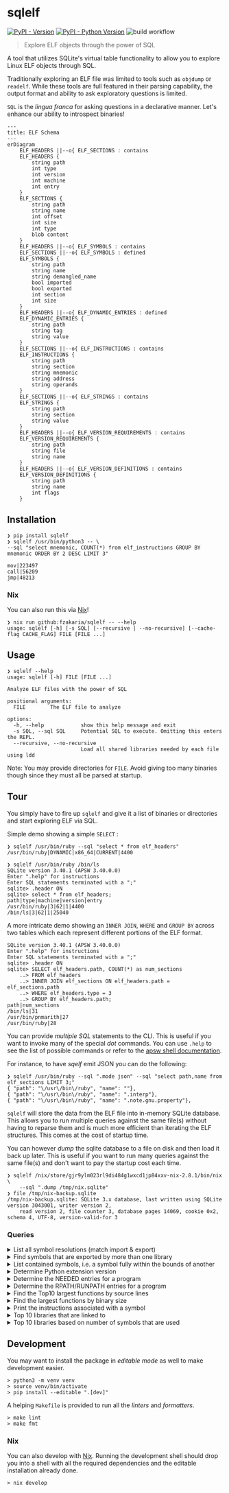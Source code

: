 # sqlelf

[![PyPI - Version](https://img.shields.io/pypi/v/sqlelf.svg)](https://pypi.org/project/sqlelf)
[![PyPI - Python Version](https://img.shields.io/pypi/pyversions/sqlelf.svg)](https://pypi.org/project/sqlelf)
![build workflow](https://github.com/fzakaria/sqlelf/actions/workflows/main.yml/badge.svg)

> Explore ELF objects through the power of SQL

A tool that utilizes SQLite's virtual table functionality to allow you to explore Linux ELF objects through SQL.

Traditionally exploring an ELF file was limited to tools such as `objdump` or `readelf`. While these tools are full featured in their parsing capability, the output format and ability to ask exploratory questions is limited.

`SQL` is the _lingua franca_ for asking questions in a declarative manner.
Let's enhance our ability to introspect binaries!

```mermaid
---
title: ELF Schema
---
erDiagram
    ELF_HEADERS ||--o{ ELF_SECTIONS : contains
    ELF_HEADERS {
        string path
        int type
        int version
        int machine
        int entry
    }
    ELF_SECTIONS {
        string path
        string name
        int offset
        int size
        int type
        blob content
    }
    ELF_HEADERS ||--o{ ELF_SYMBOLS : contains
    ELF_SECTIONS ||--o{ ELF_SYMBOLS : defined
    ELF_SYMBOLS {
        string path
        string name
        string demangled_name
        bool imported
        bool exported
        int section
        int size
    }
    ELF_HEADERS ||--o{ ELF_DYNAMIC_ENTRIES : defined
    ELF_DYNAMIC_ENTRIES {
        string path
        string tag
        string value
    }
    ELF_SECTIONS ||--o{ ELF_INSTRUCTIONS : contains
    ELF_INSTRUCTIONS {
        string path
        string section
        string mnemonic
        string address
        string operands
    }
    ELF_SECTIONS ||--o{ ELF_STRINGS : contains
    ELF_STRINGS {
        string path
        string section
        string value
    }
    ELF_HEADERS ||--o{ ELF_VERSION_REQUIREMENTS : contains
    ELF_VERSION_REQUIREMENTS {
        string path
        string file
        string name
    }
    ELF_HEADERS ||--o{ ELF_VERSION_DEFINITIONS : contains
    ELF_VERSION_DEFINITIONS {
        string path
        string name
        int flags
    }
```

## Installation

```console
❯ pip install sqlelf
❯ sqlelf /usr/bin/python3 -- \
--sql "select mnemonic, COUNT(*) from elf_instructions GROUP BY mnemonic ORDER BY 2 DESC LIMIT 3"

mov|223497
call|56209
jmp|48213
```

### Nix

You can also run this via [Nix](https://nixos.org/)!
```console
❯ nix run github:fzakaria/sqlelf -- --help
usage: sqlelf [-h] [-s SQL] [--recursive | --no-recursive] [--cache-flag CACHE_FLAG] FILE [FILE ...]
```

## Usage

```console
❯ sqlelf --help
usage: sqlelf [-h] FILE [FILE ...]

Analyze ELF files with the power of SQL

positional arguments:
  FILE        The ELF file to analyze

options:
  -h, --help            show this help message and exit
  -s SQL, --sql SQL     Potential SQL to execute. Omitting this enters the REPL.
  --recursive, --no-recursive
                        Load all shared libraries needed by each file using ldd
```

Note: You may provide directories for `FILE`. Avoid giving too many binaries though since they must all be parsed at startup.

## Tour

You simply have to fire up `sqlelf` and give it a list of binaries or directories and start exploring ELF via SQL.

Simple demo showing a simple `SELECT` :

```console
❯ sqlelf /usr/bin/ruby --sql "select * from elf_headers"
/usr/bin/ruby|DYNAMIC|x86_64|CURRENT|4400
```

```console
❯ sqlelf /usr/bin/ruby /bin/ls
SQLite version 3.40.1 (APSW 3.40.0.0)
Enter ".help" for instructions
Enter SQL statements terminated with a ";"
sqlite> .header ON
sqlite> select * from elf_headers;
path|type|machine|version|entry
/usr/bin/ruby|3|62|1|4400
/bin/ls|3|62|1|25040
```

A more intricate demo showing an `INNER JOIN`, `WHERE` and `GROUP BY` across two tables which each represent different portions of the ELF format.

```console
SQLite version 3.40.1 (APSW 3.40.0.0)
Enter ".help" for instructions
Enter SQL statements terminated with a ";"
sqlite> .header ON
sqlite> SELECT elf_headers.path, COUNT(*) as num_sections
    ..> FROM elf_headers
    ..> INNER JOIN elf_sections ON elf_headers.path = elf_sections.path
    ..> WHERE elf_headers.type = 3
    ..> GROUP BY elf_headers.path;
path|num_sections
/bin/ls|31
/usr/bin/pnmarith|27
/usr/bin/ruby|28
```

You can provide _multiple SQL_ statements to the CLI. This is useful if you want to invoke many of the special _dot_ commands. You can use `.help` to see the list of possible commands or refer to the [apsw shell documentation](https://rogerbinns.github.io/apsw/shell.html).

For instance, to have _sqelf_ emit JSON you can do the following:

```console
❯ sqlelf /usr/bin/ruby --sql ".mode json" --sql "select path,name from elf_sections LIMIT 3;"
{ "path": "\/usr\/bin\/ruby", "name": ""},
{ "path": "\/usr\/bin\/ruby", "name": ".interp"},
{ "path": "\/usr\/bin\/ruby", "name": ".note.gnu.property"},
```

`sqlelf` will store the data from the ELF file into in-memory SQLite database. This allows you to run multiple queries against the same file(s) without having to reparse them and is much more efficient than iterating the ELF structures. This comes at the cost of startup time.

You can however _dump_ the sqlite database to a file on disk and then load it back up later. This is useful if you want to run many queries against the same file(s) and don't want to pay the startup cost each time.

```console
❯ sqlelf /nix/store/gjr9ylm023rl9di484g1wxcd1jp84xxv-nix-2.8.1/bin/nix \
    --sql ".dump /tmp/nix.sqlite"
❯ file /tmp/nix-backup.sqlite
/tmp/nix-backup.sqlite: SQLite 3.x database, last written using SQLite version 3043001, writer version 2,
    read version 2, file counter 3, database pages 14069, cookie 0x2, schema 4, UTF-8, version-valid-for 3
```

### Queries

<details>
<summary>List all symbol resolutions (match import & export)</summary>

```console
❯ sqlelf /usr/bin/ruby --sql "SELECT caller.path as 'caller.path',
       callee.path as 'calee.path',
       caller.name,
       caller.demangled_name
FROM ELF_SYMBOLS caller
INNER JOIN ELF_SYMBOLS callee
ON
caller.name = callee.name AND
caller.path != callee.path AND
caller.imported = TRUE AND
callee.exported = TRUE
LIMIT 25;"
┌──────────────────────────────────────────┬──────────────────────────────────────────┬──────────────────────┬──────────────────────┐
│               caller.path                │                calee.path                │         name         │    demangled_name    │
│ /usr/bin/ruby                            │ /lib/x86_64-linux-gnu/libruby-3.1.so.3.1 │ ruby_run_node        │ ruby_run_node        │
│ /usr/bin/ruby                            │ /lib/x86_64-linux-gnu/libruby-3.1.so.3.1 │ ruby_init            │ ruby_init            │
│ /usr/bin/ruby                            │ /lib/x86_64-linux-gnu/libruby-3.1.so.3.1 │ ruby_options         │ ruby_options         │
│ /usr/bin/ruby                            │ /lib/x86_64-linux-gnu/libruby-3.1.so.3.1 │ ruby_sysinit         │ ruby_sysinit         │
│ /usr/bin/ruby                            │ /lib/x86_64-linux-gnu/libc.so.6          │ __stack_chk_fail     │ __stack_chk_fail     │
│ /usr/bin/ruby                            │ /lib/x86_64-linux-gnu/libruby-3.1.so.3.1 │ ruby_init_stack      │ ruby_init_stack      │
│ /usr/bin/ruby                            │ /lib/x86_64-linux-gnu/libc.so.6          │ setlocale            │ setlocale            │
│ /usr/bin/ruby                            │ /lib/x86_64-linux-gnu/libc.so.6          │ __libc_start_main    │ __libc_start_main    │
│ /usr/bin/ruby                            │ /lib/x86_64-linux-gnu/libc.so.6          │ __libc_start_main    │ __libc_start_main    │
│ /usr/bin/ruby                            │ /lib/x86_64-linux-gnu/libc.so.6          │ __cxa_finalize       │ __cxa_finalize       │
│ /lib/x86_64-linux-gnu/libruby-3.1.so.3.1 │ /lib/x86_64-linux-gnu/libc.so.6          │ initgroups           │ initgroups           │
│ /lib/x86_64-linux-gnu/libruby-3.1.so.3.1 │ /lib/x86_64-linux-gnu/libm.so.6          │ log10                │ log10                │
│ /lib/x86_64-linux-gnu/libruby-3.1.so.3.1 │ /lib/x86_64-linux-gnu/libc.so.6          │ chmod                │ chmod                │
│ /lib/x86_64-linux-gnu/libruby-3.1.so.3.1 │ /lib/x86_64-linux-gnu/libgmp.so.10       │ __gmpz_mul           │ __gmpz_mul           │
│ /lib/x86_64-linux-gnu/libruby-3.1.so.3.1 │ /lib/x86_64-linux-gnu/libm.so.6          │ lgamma_r             │ lgamma_r             │
│ /lib/x86_64-linux-gnu/libruby-3.1.so.3.1 │ /lib/x86_64-linux-gnu/libc.so.6          │ symlink              │ symlink              │
│ /lib/x86_64-linux-gnu/libruby-3.1.so.3.1 │ /lib/x86_64-linux-gnu/libc.so.6          │ mprotect             │ mprotect             │
│ /lib/x86_64-linux-gnu/libruby-3.1.so.3.1 │ /lib/x86_64-linux-gnu/libc.so.6          │ pipe2                │ pipe2                │
│ /lib/x86_64-linux-gnu/libruby-3.1.so.3.1 │ /lib/x86_64-linux-gnu/libc.so.6          │ seteuid              │ seteuid              │
│ /lib/x86_64-linux-gnu/libruby-3.1.so.3.1 │ /lib/x86_64-linux-gnu/libc.so.6          │ chdir                │ chdir                │
│ /lib/x86_64-linux-gnu/libruby-3.1.so.3.1 │ /lib/x86_64-linux-gnu/libc.so.6          │ fileno               │ fileno               │
│ /lib/x86_64-linux-gnu/libruby-3.1.so.3.1 │ /lib/x86_64-linux-gnu/libc.so.6          │ dup2                 │ dup2                 │
│ /lib/x86_64-linux-gnu/libruby-3.1.so.3.1 │ /lib/x86_64-linux-gnu/libc.so.6          │ pthread_cond_destroy │ pthread_cond_destroy │
│ /lib/x86_64-linux-gnu/libruby-3.1.so.3.1 │ /lib/x86_64-linux-gnu/libc.so.6          │ pthread_cond_destroy │ pthread_cond_destroy │
│ /lib/x86_64-linux-gnu/libruby-3.1.so.3.1 │ /lib/x86_64-linux-gnu/libm.so.6          │ atan2                │ atan2                │
└──────────────────────────────────────────┴──────────────────────────────────────────┴──────────────────────┴──────────────────────┘
```

</details>

<details>
<summary>Find symbols that are exported by more than one library</summary>

```console
❯ sqlelf ./examples/shadowed-symbols/exe --recursive --sql "
SELECT name, version, count(*) as symbol_count, GROUP_CONCAT(path, ':') as libraries
FROM elf_symbols
WHERE exported = TRUE
GROUP BY name, version
HAVING count(*) >= 2;"
┌──────┬────────┬───────────┬────────────────────────────────────────────────────────────────────────────────────────────────────────────────────────────────────────────────────────┐
│ name │ versio │ symbol_co │                                                                       libraries                                                                        │
│      │   n    │    unt    │                                                                                                                                                        │
├──────┼────────┼───────────┼────────────────────────────────────────────────────────────────────────────────────────────────────────────────────────────────────────────────────────┤
│ foo  │ NULL   │ 2         │ /usr/local/google/home/fmzakari/code/github.com/fzakaria/sqlelf/examples/shadowed-                                                                     │
│      │        │           │ symbols/x/libx.so:/usr/local/google/home/fmzakari/code/github.com/fzakaria/sqlelf/examples/shadowed-symbols/x/libx2.so                                 │
└──────┴────────┴───────────┴────────────────────────────────────────────────────────────────────────────────────────────────────────────────────────────────────────────────────────┘
```

</details>

<details>
<summary> List contained symbols, i.e. a symbol fully within the bounds of another</summary>

```console
sqlelf ./examples/nested-symbols/exe --sql "
SELECT outer_symbol.path, 
    outer_symbol.name AS outer_symbol_name, 
    inner_symbol.name AS inner_symbol_name
FROM 
    elf_symbols AS outer_symbol, 
    elf_symbols AS inner_symbol
WHERE
    inner_symbol.section = '.text' AND
    outer_symbol.section = '.text' AND
    inner_symbol.path = outer_symbol.path AND
    inner_symbol.value > outer_symbol.value AND
    (inner_symbol.value + inner_symbol.size) < (outer_symbol.value + outer_symbol.size) AND
    inner_symbol.name != outer_symbol.name LIMIT 5;"
┌──────────────────────────────────┬───────────────────┬───────────────────┐
│               path               │ outer_symbol_name │ inner_symbol_name │
│ ./examples/nested-symbols/nested │ outer_function    │ inner_symbol      │
└──────────────────────────────────┴───────────────────┴───────────────────┘
```

</details>

<details>
<summary>Determine Python extension version</summary>

You will need to edit the SQL below to have the _module name_.
For instance, the below assumes the module name is `extension` from the
[pypa/python-manylinux-demo](https://github.com/pypa/python-manylinux-demo).

```console
❯ sqlelf pypa/python-manylinux-demo/build/lib.linux-x86_64-cpython-311/pymanylinuxdemo/extension.cpython-311-x86_64-linux-gnu.so \
> --sql "SELECT
            CASE name
                WHEN 'initextension' THEN 2
                WHEN 'PyInit_extension' THEN 3
                WHEN '_cffi_pypyinit_extension' THEN 2
                ELSE -1
            END AS python_version
        FROM elf_symbols
        WHERE name IN ('initextension', 'PyInit_extension', '_cffi_pypyinit_extension')
              AND exported = TRUE
              AND type = 'FUNC'
        LIMIT 1
        "
┌────────────────┐
│ python_version │
│ 3              │
└────────────────┘
```

</details>

<details>
<summary>Determine the NEEDED entries for a program</summary>

_This may be improved in the future but for now there is a little knowledge of the
polymorphic nature of the dynamic entries needed_.

```console
❯ sqlelf extension.cpython-311-x86_64-linux-gnu.so \
> --sql "SELECT elf_strings.path, elf_strings.value
FROM elf_dynamic_entries
INNER JOIN elf_strings ON elf_dynamic_entries.value = elf_strings.offset
WHERE elf_dynamic_entries.tag = 'NEEDED'"
┌───────────────────────────────────────────┬───────────────┐
│                   path                    │     value     │
│ extension.cpython-311-x86_64-linux-gnu.so │ libcblas.so.3 │
│ extension.cpython-311-x86_64-linux-gnu.so │ libc.so.6     │
└───────────────────────────────────────────┴───────────────┘
```

</details>

<details>
<summary>Determine the RPATH/RUNPATH entries for a program</summary>

_This may be improved in the future but for now there is a little knowledge of the
polymorphic nature of the dynamic entries needed_.

The below uses a file built with [NixOS](https://nixos.org) as they all have RUNPATH set.

```console
❯ sqlelf /nix/store/gjr9ylm023rl9di484g1wxcd1jp84xxv-nix-2.8.1/bin/nix \
 --sql "SELECT elf_strings.path, elf_strings.value
FROM elf_dynamic_entries
INNER JOIN elf_strings ON elf_dynamic_entries.value = elf_strings.offset
WHERE elf_dynamic_entries.tag = 'RUNPATH';"
┌─────────────────────────────────────────────────┬───────────────────────────────────────────────────────────────────────────────────────────────────────────────────────────────────────────────────────────────────────┐
│                      path                       │                                                                                 value                                                                                 │
├─────────────────────────────────────────────────┼───────────────────────────────────────────────────────────────────────────────────────────────────────────────────────────────────────────────────────────────────────┤
│ /nix/store/gjr9ylm023rl9di484g1wxcd1jp84xxv-    │ /nix/store/gjr9ylm023rl9di484g1wxcd1jp84xxv-                                                                                                                          │
│ nix-2.8.1/bin/nix                               │ nix-2.8.1/lib:/nix/store/pkxyfwarcq081rybpbnprjmnkiy1cz6g-libsodium-1.0.18/lib:/nix/store/r6mrf9pz4dpax6rcszcmbyrpsk8j6saz-                                           │
│                                                 │ editline-1.17.1/lib:/nix/store/ppm63lvkyfa58sgcnr2ddzh14dy1k9fn-boehm-gc-8.0.6/lib:/nix/store/sgw2i15l01rwxzj62745h30bsjmh7wc1-lowdown-0.11.1-                        │
│                                                 │ lib/lib:/nix/store/bvy2z17rzlvkx2sj7fy99ajm853yv898-glibc-2.34-210/lib:/nix/store/gka59hya7l7qp26s0rydcgq8hj0d7v7k-gcc-11.3.0-lib/lib                                 │
└─────────────────────────────────────────────────┴───────────────────────────────────────────────────────────────────────────────────────────────────────────────────────────────────────────────────────────────────────┘
```

A recursive query can further be used to split the row into multiple rows.

```console
❯ sqlelf /nix/store/gjr9ylm023rl9di484g1wxcd1jp84xxv-nix-2.8.1/bin/nix \
--sql "WITH split(rpath, str) AS (
    SELECT '', elf_strings.value||':' as rpath
    FROM elf_dynamic_entries
    INNER JOIN elf_strings ON elf_dynamic_entries.value = elf_strings.offset
    WHERE elf_dynamic_entries.tag = 'RUNPATH'
    UNION ALL SELECT
    substr(str, 0, instr(str, ':')),
    substr(str, instr(str, ':')+1)
    FROM split WHERE str!=''
) SELECT rpath FROM split WHERE rpath!='';"
WARNING:root:SQLITE_LOG: automatic index on elf_strings(offset) (284) SQLITE_WARNING SQLITE_WARNING_AUTOINDEX
┌────────────────────────────────────────────────────────────────────┐
│                               rpath                                │
│ /nix/store/gjr9ylm023rl9di484g1wxcd1jp84xxv-nix-2.8.1/lib          │
│ /nix/store/pkxyfwarcq081rybpbnprjmnkiy1cz6g-libsodium-1.0.18/lib   │
│ /nix/store/r6mrf9pz4dpax6rcszcmbyrpsk8j6saz-editline-1.17.1/lib    │
│ /nix/store/ppm63lvkyfa58sgcnr2ddzh14dy1k9fn-boehm-gc-8.0.6/lib     │
│ /nix/store/sgw2i15l01rwxzj62745h30bsjmh7wc1-lowdown-0.11.1-lib/lib │
│ /nix/store/bvy2z17rzlvkx2sj7fy99ajm853yv898-glibc-2.34-210/lib     │
│ /nix/store/gka59hya7l7qp26s0rydcgq8hj0d7v7k-gcc-11.3.0-lib/lib     │
└────────────────────────────────────────────────────────────────────┘
```

</details>

<details>
<summary>Find the Top10 largest functions by source lines</summary>

The below uses [Debuginfod](https://debuginfod.debian.net/) to fetch the DWARF file for a given binary automatically.

```console
❯ sqlelf $(DEBUGINFOD_URLS="https://debuginfod.debian.net" debuginfod-find debuginfo /bin/bash) --sql \
"SELECT DDL.filename, DIES.name, COUNT(DISTINCT DDL.line) AS line_count
FROM dwarf_dies AS DIES
JOIN dwarf_debug_lines DDL ON DIES.cu_offset = DDL.cu_offset
WHERE DDL.address >= DIES.low_pc AND DDL.address < DIES.high_pc
      AND tag = 'DW_TAG_subprogram'
       AND name IS NOT NULL
GROUP BY DDL.filename, DIES.name
ORDER BY line_count DESC
LIMIT 10;"
┌────────────────────────────────────────┬────────────────────────────┬────────────┐
│                filename                │            name            │ line_count │
│ ./build-bash/subst.c                   │ param_expand               │ 665        │
│ read.c                                 │ read_builtin               │ 500        │
│ ./build-bash/subst.c                   │ expand_word_internal       │ 461        │
│ ./build-bash/shell.c                   │ main                       │ 439        │
│ ./build-bash/lib/readline/display.c    │ update_line                │ 408        │
│ ./build-bash/lib/readline/histexpand.c │ history_expand             │ 401        │
│ ./build-bash/y.tab.c                   │ yyparse                    │ 395        │
│ declare.c                              │ declare_internal           │ 378        │
│ ./build-bash/variables.c               │ initialize_shell_variables │ 345        │
│ ./build-bash/lib/readline/display.c    │ rl_redisplay               │ 342        │
└────────────────────────────────────────┴────────────────────────────┴────────────┘

``````

</details>

<details>
<summary>Find the largest functions by binary size</summary>

```console
❯ sqlelf examples/nested-symbols/exe --sql \
"SELECT name AS function_name,
        (high_pc - low_pc) AS function_size
FROM dwarf_dies
WHERE tag = 'DW_TAG_subprogram'
ORDER BY function_size DESC
LIMIT 10;"
┌────────────────┬───────────────┐
│ function_name  │ function_size │
│ outer_function │ 38            │
│ main           │ 21            │
└────────────────┴───────────────┘
```

</details>

<details>
<summary>Print the instructions associated with a symbol</summary>

```console
❯ sqlelf /bin/bash --sql \
"SELECT EI.address, ES.name, mnemonic, operands, EI.size
FROM ELF_SYMBOLS ES
JOIN ELF_INSTRUCTIONS EI
ON EI.PATH = ES.PATH
WHERE
EI.address >= ES.value
AND EI.address <= ES.value + ES.size
AND ES.name = 'read_builtin'
ORDER BY EI.address ASC LIMIT 10;"
┌─────────┬──────────────┬──────────┬──────────────────────┬──────┐
│ address │     name     │ mnemonic │       operands       │ size │
│ 689120  │ read_builtin │ push     │ r15                  │ 2    │
│ 689122  │ read_builtin │ push     │ r14                  │ 2    │
│ 689124  │ read_builtin │ push     │ r13                  │ 2    │
│ 689126  │ read_builtin │ xor      │ r13d, r13d           │ 3    │
│ 689129  │ read_builtin │ push     │ r12                  │ 2    │
│ 689131  │ read_builtin │ xor      │ r12d, r12d           │ 3    │
│ 689134  │ read_builtin │ push     │ rbp                  │ 1    │
│ 689135  │ read_builtin │ lea      │ rbp, [rip + 0x5ddf3] │ 7    │
│ 689142  │ read_builtin │ push     │ rbx                  │ 1    │
│ 689143  │ read_builtin │ lea      │ rbx, [rip + 0x5de46] │ 7    │
└─────────┴──────────────┴──────────┴──────────────────────┴──────┘
```

</details>

<details>
<summary>Top 10 libraries that are linked to</summary>

This query assumes you have created a sqlite database from a
complete distribution using [docker2sqlef](./tools/docker2sqlelf).

```console
❯ sqlite3 debian-stable-20230612.sqlite <<EOF
heredoc> SELECT library_basename, COUNT(*) as dependency_count
FROM (
    SELECT DISTINCT binary_path, library_basename
    FROM (
    SELECT REPLACE(imported_symbols.path,
                       RTRIM(imported_symbols.path,
                             REPLACE(imported_symbols.path, '/', '')
                             ),
                        '') AS binary_path,
               imported_symbols.name AS symbol_name,
               REPLACE(exported_symbols.path,
                       RTRIM(exported_symbols.path,
                             REPLACE(exported_symbols.path, '/', '')
                             ),
                        '') AS library_basename
        FROM elf_symbols AS imported_symbols
        INNER JOIN elf_symbols AS exported_symbols 
                ON imported_symbols.name = exported_symbols.name 
        -- Join with NEEDED entries 
        INNER JOIN elf_dynamic_entries AS needed 
                ON imported_symbols.path = needed.path
            JOIN elf_strings
                ON needed.value = elf_strings.offset
                AND needed.tag = 'NEEDED'
        WHERE imported_symbols.imported = 1
            AND exported_symbols.exported = 1
            AND elf_strings.value = library_basename
    )
)
GROUP BY library_basename
ORDER BY dependency_count DESC
LIMIT 10;
heredoc> EOF

library_basename      dependency_count
--------------------  ----------------
libc.so.6             775             
libselinux.so.1       61              
libpam.so.0           57              
libaudit.so.1         39              
ld-linux-x86-64.so.2  35              
libgcc_s.so.1         31              
libstdc++.so.6        29              
libblkid.so.1         28              
libapt-pkg.so.6.0     27              
libcom_err.so.2       25
```

</details>

<details>
<summary>Top 10 libraries based on number of symbols that are used </summary>

This query assumes you have created a sqlite database from a
complete distribution using [docker2sqlef](./tools/docker2sqlelf).

```console
❯ sqlite3 debian-stable-20230612.sqlite <<EOF
heredoc> SELECT library_basename, COUNT(*) as import_count
FROM (
    SELECT REPLACE(imported_symbols.path,
                       RTRIM(imported_symbols.path,
                             REPLACE(imported_symbols.path, '/', '')
                             ),
                        '') AS binary_path,
               imported_symbols.name AS symbol_name,
               REPLACE(exported_symbols.path,
                       RTRIM(exported_symbols.path,
                             REPLACE(exported_symbols.path, '/', '')
                             ),
                        '') AS library_basename
        FROM elf_symbols AS imported_symbols
        INNER JOIN elf_symbols AS exported_symbols 
                ON imported_symbols.name = exported_symbols.name 
        -- Join with NEEDED entries 
        INNER JOIN elf_dynamic_entries AS needed 
                ON imported_symbols.path = needed.path
            JOIN elf_strings
                ON needed.value = elf_strings.offset
                AND needed.tag = 'NEEDED'
        WHERE imported_symbols.imported = 1
            AND exported_symbols.exported = 1
            AND elf_strings.value = library_basename
)
GROUP BY library_basename
ORDER BY import_count DESC
LIMIT 10;

heredoc> EOF
library_basename   import_count
-----------------  ------------
libc.so.6          353023      
libext2fs.so.2     6358        
libstdc++.so.6     3381        
libapt-pkg.so.6.0  3363        
libnettle.so.8     896         
libselinux.so.1    785         
libtinfo.so.6      723         
libblkid.so.1      705         
libgmp.so.10       592         
libpam.so.0        428
```

</details>

## Development

You may want to install the package in _editable mode_ as well to make
development easier.

```console
> python3 -m venv venv
> source venv/bin/activate
> pip install --editable ".[dev]"
```

A helping `Makefile` is provided to run all the _linters_ and _formatters_.

```console
> make lint
> make fmt
```

### Nix

You can also develop with [Nix](https://nixos.org).
Running the development shell should drop you into a shell with all the
required dependencies and the editable installation already done.

```console
> nix develop
```